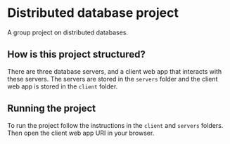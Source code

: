 # Distributed database project
A group project on distributed databases.

## How is this project structured?
There are three database servers, and a client web app that interacts with these servers. The servers are stored in the `servers` folder and the client web app is stored in the `client` folder.

## Running the project
To run the project follow the instructions in the `client` and `servers` folders. Then open the client web app URI in your browser.

